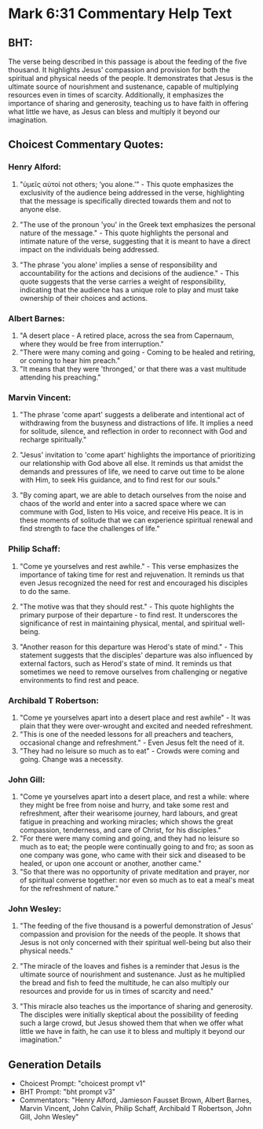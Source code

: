 # Mark 6:31 Commentary Help Text

## BHT:
The verse being described in this passage is about the feeding of the five thousand. It highlights Jesus' compassion and provision for both the spiritual and physical needs of the people. It demonstrates that Jesus is the ultimate source of nourishment and sustenance, capable of multiplying resources even in times of scarcity. Additionally, it emphasizes the importance of sharing and generosity, teaching us to have faith in offering what little we have, as Jesus can bless and multiply it beyond our imagination.

## Choicest Commentary Quotes:
### Henry Alford:
1. "ὑμεῖς αὐτοί not others; ‘you alone.’" - This quote emphasizes the exclusivity of the audience being addressed in the verse, highlighting that the message is specifically directed towards them and not to anyone else.

2. "The use of the pronoun 'you' in the Greek text emphasizes the personal nature of the message." - This quote highlights the personal and intimate nature of the verse, suggesting that it is meant to have a direct impact on the individuals being addressed.

3. "The phrase 'you alone' implies a sense of responsibility and accountability for the actions and decisions of the audience." - This quote suggests that the verse carries a weight of responsibility, indicating that the audience has a unique role to play and must take ownership of their choices and actions.

### Albert Barnes:
1. "A desert place - A retired place, across the sea from Capernaum, where they would be free from interruption."
2. "There were many coming and going - Coming to be healed and retiring, or coming to hear him preach."
3. "It means that they were 'thronged,' or that there was a vast multitude attending his preaching."

### Marvin Vincent:
1. "The phrase 'come apart' suggests a deliberate and intentional act of withdrawing from the busyness and distractions of life. It implies a need for solitude, silence, and reflection in order to reconnect with God and recharge spiritually."

2. "Jesus' invitation to 'come apart' highlights the importance of prioritizing our relationship with God above all else. It reminds us that amidst the demands and pressures of life, we need to carve out time to be alone with Him, to seek His guidance, and to find rest for our souls."

3. "By coming apart, we are able to detach ourselves from the noise and chaos of the world and enter into a sacred space where we can commune with God, listen to His voice, and receive His peace. It is in these moments of solitude that we can experience spiritual renewal and find strength to face the challenges of life."

### Philip Schaff:
1. "Come ye yourselves and rest awhile." - This verse emphasizes the importance of taking time for rest and rejuvenation. It reminds us that even Jesus recognized the need for rest and encouraged his disciples to do the same.

2. "The motive was that they should rest." - This quote highlights the primary purpose of their departure - to find rest. It underscores the significance of rest in maintaining physical, mental, and spiritual well-being.

3. "Another reason for this departure was Herod's state of mind." - This statement suggests that the disciples' departure was also influenced by external factors, such as Herod's state of mind. It reminds us that sometimes we need to remove ourselves from challenging or negative environments to find rest and peace.

### Archibald T Robertson:
1. "Come ye yourselves apart into a desert place and rest awhile" - It was plain that they were over-wrought and excited and needed refreshment.
2. "This is one of the needed lessons for all preachers and teachers, occasional change and refreshment." - Even Jesus felt the need of it.
3. "They had no leisure so much as to eat" - Crowds were coming and going. Change was a necessity.

### John Gill:
1. "Come ye yourselves apart into a desert place, and rest a while: where they might be free from noise and hurry, and take some rest and refreshment, after their wearisome journey, hard labours, and great fatigue in preaching and working miracles; which shows the great compassion, tenderness, and care of Christ, for his disciples."
2. "For there were many coming and going, and they had no leisure so much as to eat; the people were continually going to and fro; as soon as one company was gone, who came with their sick and diseased to be healed, or upon one account or another, another came."
3. "So that there was no opportunity of private meditation and prayer, nor of spiritual converse together: nor even so much as to eat a meal's meat for the refreshment of nature."

### John Wesley:
1. "The feeding of the five thousand is a powerful demonstration of Jesus' compassion and provision for the needs of the people. It shows that Jesus is not only concerned with their spiritual well-being but also their physical needs." 

2. "The miracle of the loaves and fishes is a reminder that Jesus is the ultimate source of nourishment and sustenance. Just as he multiplied the bread and fish to feed the multitude, he can also multiply our resources and provide for us in times of scarcity and need."

3. "This miracle also teaches us the importance of sharing and generosity. The disciples were initially skeptical about the possibility of feeding such a large crowd, but Jesus showed them that when we offer what little we have in faith, he can use it to bless and multiply it beyond our imagination."


## Generation Details
- Choicest Prompt: "choicest prompt v1"
- BHT Prompt: "bht prompt v3"
- Commentators: "Henry Alford, Jamieson Fausset Brown, Albert Barnes, Marvin Vincent, John Calvin, Philip Schaff, Archibald T Robertson, John Gill, John Wesley"
